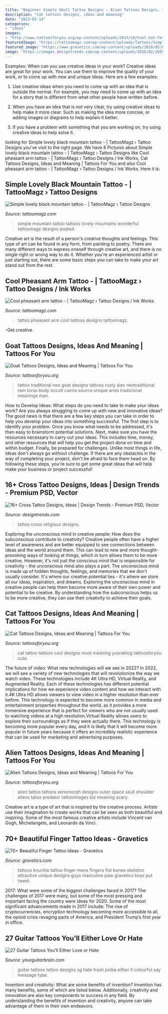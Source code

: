 ```yaml
---
title: "Beginner Simple Skull Tattoo Designs ~ Alien Tattoos Designs, Ideas And Meaning"
description: "Cat tattoos designs, ideas and meaning"
date: "2023-03-14"
categories:
- "ideas"
images:
- "http://www.tattoosforyou.org/wp-content/uploads/2013/10/Cool-Cat-Tattoos.jpg"
featuredImage: "https://tattoomagz.com/wp-content/uploads/Tattoos/Simple-lovely-black-mountain-tattoo.jpg"
featured_image: "https://www.gravetics.com/wp-content/uploads/2018/05/Finger-Tattoo-Ideas-19.jpg"
image: "https://images.designtrends.com/wp-content/uploads/2016/02/26050539/Religious-Cross-Tattoo.jpg"
---
```



Examples: When can you use creative ideas in your work?
Creative ideas are great for your work. You can use them to improve the quality of your work, or to come up with new and unique ideas. Here are a few examples:
1. Use creative ideas when you need to come up with an idea that is outside the normal. For example, you may need to come up with an idea for a story that is different from what other people have written before.

2. When you have an idea that is not very clear, try using creative ideas to help make it more clear. Such as making the idea more concise, or adding images or diagrams to help explain it better.

3. If you have a problem with something that you are working on, try using creative ideas to help solve it.

	

		
looking for Simple lovely black mountain tattoo - | TattooMagz › Tattoo Designs you've visit to the right page. We have 8 Pictures about Simple lovely black mountain tattoo - | TattooMagz › Tattoo Designs like Cool pheasant arm tattoo - | TattooMagz › Tattoo Designs / Ink Works, Cat Tattoos Designs, Ideas and Meaning | Tattoos For You and also Cool pheasant arm tattoo - | TattooMagz › Tattoo Designs / Ink Works. Here it is:
		
    
## Simple Lovely Black Mountain Tattoo - | TattooMagz › Tattoo Designs

<img loading=lazy src="https://tattoomagz.com/wp-content/uploads/Tattoos/Simple-lovely-black-mountain-tattoo.jpg" onerror="this.onerror=null;this.src='https://tse1.mm.bing.net/th?id=OIP.Hvq9yoNmhrfnIfV7DYGjcAHaJ4&amp;pid=15.1';" alt="Simple lovely black mountain tattoo - | TattooMagz › Tattoo Designs">

_Source: tattoomagz.com_

>simple mountain tattoo tattoos lovely mountains wonderful tattoomagz designs posted. 

	

Creative art is the result of a person's creative thoughts and feelings. This type of art can be found in any form, from painting to poetry. There are many different ways to express oneself through creative art, and there is no single right or wrong way to do it. Whether you're an experienced artist or just starting out, there are some basic steps you can take to make your art stand out from the rest.

    
## Cool Pheasant Arm Tattoo - | TattooMagz › Tattoo Designs / Ink Works

<img loading=lazy src="https://tattoomagz.com/wp-content/uploads/Cool-pheasant-arm-tattoo.jpg" onerror="this.onerror=null;this.src='https://tse1.mm.bing.net/th?id=OIP.2A_ihcSvVKLy1VLILYJjHQHaJ4&amp;pid=15.1';" alt="Cool pheasant arm tattoo - | TattooMagz › Tattoo Designs / Ink Works">

_Source: tattoomagz.com_

>tattoo pheasant arm cool tattoos designs tattoomagz. 

	

-Get creative.

    
## Goat Tattoos Designs, Ideas And Meaning | Tattoos For You

<img loading=lazy src="https://www.tattoosforyou.org/wp-content/uploads/2016/03/Traditional-Goat-Tattoo.jpg" onerror="this.onerror=null;this.src='https://tse4.mm.bing.net/th?id=OIP.c24UsDCEelvOTHce0Z6_ggHaLg&amp;pid=15.1';" alt="Goat Tattoos Designs, Ideas and Meaning | Tattoos For You">

_Source: tattoosforyou.org_

>tattoo traditional neo goat designs tattoos rusty alex neotraditional ram torso body occult cairns source unique aries tradicional meanings man. 

	

How to Develop Ideas: What steps do you need to take to make your ideas work?
Are you always struggling to come up with new and innovative ideas? The good news is that there are a few key steps you can take in order to help you develop your ideas into something successful. The first step is to identify your problem. Once you know what needs to be addressed, it's then easy to brainstorm potential solutions. Next, make sure you have the resources necessary to carry out your ideas. This includes time, money, and other resources that will help you get the project done on time and within budget. Finally, be prepared for challenges. Unlike most things in life, Ideas don't always go without challenge. If there are any obstacles in the way of completing your project, don't be afraid to face them head on. By following these steps, you're sure to get some great ideas that will help make your business or project successful!

    
## 16+ Cross Tattoo Designs, Ideas | Design Trends - Premium PSD, Vector

<img loading=lazy src="https://images.designtrends.com/wp-content/uploads/2016/02/26050539/Religious-Cross-Tattoo.jpg" onerror="this.onerror=null;this.src='https://tse1.mm.bing.net/th?id=OIP.gtncHrxUgOk2zbXoglriFwHaIm&amp;pid=15.1';" alt="16+ Cross Tattoo Designs, Ideas | Design Trends - Premium PSD, Vector">

_Source: designtrends.com_

>tattoo cross religious designs. 

	

Exploring the unconscious mind in creative people: How does the subconscious contribute to creativity?
Creative people often have a higher level of awareness and are better equipped to see connections between ideas and the world around them. This can lead to new and more thought-provoking ways of looking at things, which in turn allows them to be more creative. However, it's not just the conscious mind that is responsible for creativity - the unconscious mind also plays a part. The unconscious mind is made up of hidden thoughts, feelings, and memories that we don't usually consider. It's where our creative potential lies - it's where we store all our ideas, inspiration, and dreams. Exploring the unconscious mind in creative people can help them become more aware of their own power and potential to be creative. By understanding how the subconscious helps us to be more creative, they can use their creativity to achieve their goals.

    
## Cat Tattoos Designs, Ideas And Meaning | Tattoos For You

<img loading=lazy src="http://www.tattoosforyou.org/wp-content/uploads/2013/10/Cool-Cat-Tattoos.jpg" onerror="this.onerror=null;this.src='https://tse4.mm.bing.net/th?id=OIP.Sl6i1fiFJtPA10ZNhO0UBQHaJ4&amp;pid=15.1';" alt="Cat Tattoos Designs, Ideas and Meaning | Tattoos For You">

_Source: tattoosforyou.org_

>cat tattoo tattoos cool designs most meaning yusrablog tattoosforyou cute. 

	

The future of video: What new technologies will we see in 2022?
In 2022, we will see a variety of new technologies that will revolutionize the way we watch video. These technologies include 4K Ultra HD, Virtual Reality, and Augmented Reality. Each of these technologies has different potential implications for how we experience video content and how we interact with it.4K Ultra HD allows viewers to view video in a higher resolution than ever before. This technology is expected to become more common in media and entertainment properties throughout the world, as it provides a more immersive experience that is perfect for viewers who are not usually used to watching videos at a high resolution.Virtual Reality allows users to explore their surroundings as if they were actually there. This technology is becoming more popular every day, and it is likely that it will become more popular in future years because it offers an incredibly realistic experience that can be used for marketing and advertising purposes.

    
## Alien Tattoos Designs, Ideas And Meaning | Tattoos For You

<img loading=lazy src="https://www.tattoosforyou.org/wp-content/uploads/2016/05/Alien-Tattoo-Designs.jpg" onerror="this.onerror=null;this.src='https://tse4.mm.bing.net/th?id=OIP.T3YFrYAm2USyz3y5sBLIuwHaMd&amp;pid=15.1';" alt="Alien Tattoos Designs, Ideas and Meaning | Tattoos For You">

_Source: tattoosforyou.org_

>alien tattoo tattoos xenomorph designs outer space skull shoulder aliens tatoo predator tattooimages biz meaning scary. 

	

Creative art is a type of art that is inspired by the creative process. Artists use their imagination to create works that can be seen as both beautiful and inspiring. Some of the most famous creative artists include Vincent van Gogh, Michelangelo, and Leonardo da Vinci.

    
## 70+ Beautiful Finger Tattoo Ideas - Gravetics

<img loading=lazy src="https://www.gravetics.com/wp-content/uploads/2018/05/Finger-Tattoo-Ideas-19.jpg" onerror="this.onerror=null;this.src='https://tse4.mm.bing.net/th?id=OIP.Ru5e5glLMdaD0Jb9fhS_nAHaHa&amp;pid=15.1';" alt="70+ Beautiful Finger Tattoo Ideas - Gravetics">

_Source: gravetics.com_

>tattoos knuckle tattoo finger mens fingers fist bones skeleton attractive unique designs guys masculine paw gravetics boys put tweet. 

	

2017: What were some of the biggest challenges faced in 2017?
The challenges of 2017 were many, but some of the most pressing and important facing the country were ideas for 2020. Some of the most significant advancements made in 2017 include: The rise of cryptocurrencies, encryption technology becoming more accessible to all, the opioid crisis ravaging parts of America, and President Trump’s first year in office.

    
## 27 Guitar Tattoos You’ll Either Love Or Hate

<img loading=lazy src="https://yourguitarbrain.com/wp-content/uploads/2016/10/Guitar-Tattoo-Designs-and-Ideas-for-Men-and-Women21.jpg" onerror="this.onerror=null;this.src='https://tse3.mm.bing.net/th?id=OIP.7oRR9ZmHyNMulxcLHggu9AHaLl&amp;pid=15.1';" alt="27 Guitar Tattoos You’ll Either Love or Hate">

_Source: yourguitarbrain.com_

>guitar tattoos tattoo designs sg hate trash polka either ll colourful say message type. 

	

Invention and creativity: What are some benefits of invention?
Invention has many benefits, some of which are listed below. Additionally, creativity and innovation are also key components to success in any field. By understanding the benefits of invention and creativity, anyone can take advantage of them in their own endeavors.

